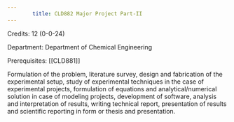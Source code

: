 ```yaml
---
        title: CLD882 Major Project Part-II
---
```

Credits: 12 (0-0-24)

Department: Department of Chemical Engineering

Prerequisites: [[CLD881]]

Formulation of the problem, literature survey, design and fabrication of the experimental setup, study of experimental techniques in the case of experimental projects, formulation of equations and analytical/numerical solution in case of modeling projects, development of software, analysis and interpretation of results, writing technical report, presentation of results and scientific reporting in form or thesis and presentation.